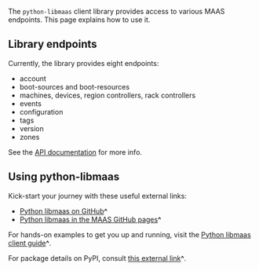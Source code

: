 The `python-libmaas` client library provides access to various MAAS endpoints. This page explains how to use it.

## Library endpoints

Currently, the library provides eight endpoints:

- account
- boot-sources and boot-resources
- machines, devices, region controllers, rack controllers
- events
- configuration
- tags
- version
- zones

See the [API documentation](https://maas.io/docs/api) for more info.

## Using python-libmaas

Kick-start your journey with these useful external links:

- [Python libmaas on GitHub](https://github.com/maas/python-libmaas)**^**
- [Python libmaas in the MAAS GitHub pages](http://maas.github.io/python-libmaas/index.html)**^**

For hands-on examples to get you up and running, visit the [Python libmaas client guide](https://maas.github.io/python-libmaas/client/index.html)**^**.

For package details on PyPI, consult [this external link](https://pypi.python.org/pypi/python-libmaas)**^**.

